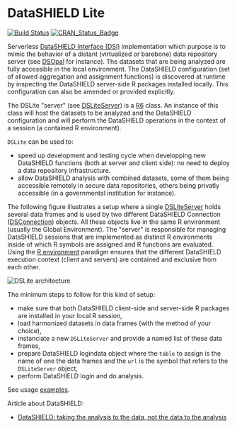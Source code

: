 # DataSHIELD Lite

[![Build Status](https://travis-ci.com/datashield/DSLite.svg?branch=master)](https://travis-ci.com/datashield/DSLite)
[![CRAN_Status_Badge](https://www.r-pkg.org/badges/version/DSLite)](https://cran.r-project.org/package=DSLite)

Serverless [DataSHIELD Interface (DSI)](https://datashield.github.io/DSI/) implementation which purpose is to mimic
the behavior of a distant (virtualized or barebone) data repository server (see [DSOpal](https://datashield.github.io/DSOpal/) for instance). The
datasets that are being analyzed are fully accessible in the local environment. The DataSHIELD configuration (set of 
allowed aggregation and assignment functions) is discovered at runtime by inspecting the DataSHIELD server-side R packages
installed locally. This configuration can also be amended or provided explicitly.

The DSLite "server" (see [DSLiteServer](https://datashield.github.io/DSLite/reference/DSLiteServer.html)) is a 
[R6](https://adv-r.hadley.nz/r6.html) class. An instance of this class will host the datasets to be analyzed and the DataSHIELD
configuration and will perform the DataSHIELD operations in the context of a session (a contained R environment).

`DSLite` can be used to:

* speed up development and testing cycle when developping new DataSHIELD functions (both at server and client side): no
need to deploy a data repository infrastructure.
* allow DataSHIELD analysis with combined datasets, some of them being accessible remotely in secure data repositories, 
others being privatly accessible (in a governmental institution for instance).

The following figure illustrates a setup where a single [DSLiteServer](https://datashield.github.io/DSLite/reference/DSLiteServer.html) 
holds several data frames and is used by two different DataSHIELD Connection ([DSConnection](https://datashield.github.io/DSI/reference/DSConnection-class.html)) objects. 
All these objects live in the same R environment (usually the Global Environment). The "server" is responsible for managing DataSHIELD 
sessions that are implemented as distinct R environments inside of which R symbols are assigned and R functions are evaluated. 
Using the [R environment](https://adv-r.hadley.nz/environments.html) paradigm ensures that the different DataSHIELD execution context 
(client and servers) are contained and exclusive from each other.

![DSLite architecture](https://raw.githubusercontent.com/datashield/DSLite/master/inst/images/dslite.png)

The minimum steps to follow for this kind of setup:

* make sure that both DataSHIELD client-side and server-side R packages are installed in your local R session, 
* load harmonized datasets in data frames (with the method of your choice),
* instanciate a new `DSLiteServer` and provide a named list of these data frames,
* prepare DataSHIELD logindata object where the `table` to assign is the name of one the data frames and the `url` is the symbol that refers to the `DSLiteServer` object,
* perform DataSHIELD login and do analysis.

See usage [examples](https://github.com/datashield/DSLite/tree/master/inst/examples).

Article about DataSHIELD:
* [DataSHIELD: taking the analysis to the data, not the data to the analysis](https://doi.org/10.1093/ije/dyu188)
